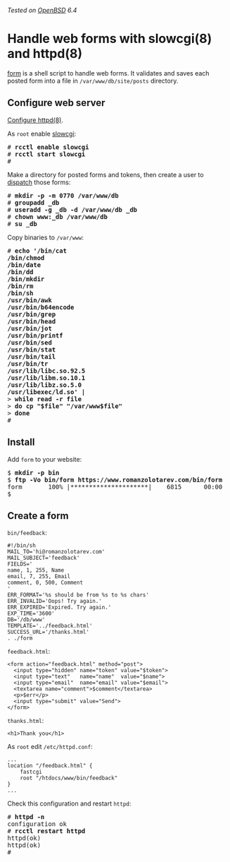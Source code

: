 _Tested on [OpenBSD](/openbsd/) 6.4_

# Handle web forms with slowcgi(8) and httpd(8)

[form](/bin/form) is a shell script to handle web forms. It validates
and saves each posted form into a file in `/var/www/db/site/posts` directory.

## Configure web server

[Configure httpd(8)](/openbsd/httpd.html).

As `root` enable [slowcgi](https://man.openbsd.org/slowcgi):

<pre>
# <b>rcctl enable slowcgi</b>
# <b>rcctl start slowcgi</b>
#
</pre>

Make a directory for posted forms and tokens, then create a user
to [dispatch](dispatch.html) those forms:

<pre>
# <b>mkdir -p -m 0770 /var/www/db</b>
# <b>groupadd _db</b>
# <b>useradd -g _db -d /var/www/db _db</b>
# <b>chown www:_db /var/www/db</b>
# <b>su _db</b>
</pre>

Copy binaries to `/var/www`:

<pre>
# <b>echo '/bin/cat
/bin/chmod
/bin/date
/bin/dd
/bin/mkdir
/bin/rm
/bin/sh
/usr/bin/awk
/usr/bin/b64encode
/usr/bin/grep
/usr/bin/head
/usr/bin/jot
/usr/bin/printf
/usr/bin/sed
/usr/bin/stat
/usr/bin/tail
/usr/bin/tr
/usr/lib/libc.so.92.5
/usr/lib/libm.so.10.1
/usr/lib/libz.so.5.0
/usr/libexec/ld.so' |</b>
> <b>while read -r file</b>
> <b>do cp "$file" "/var/www$file"</b>
> <b>done</b>
#
</pre>

## Install

Add `form` to your website:

<pre>
$ <b>mkdir -p bin</b>
$ <b>ftp -Vo bin/form https://www.romanzolotarev.com/bin/form</b>
form       100% |*********************|    6815      00:00
$
</pre>

## Create a form

`bin/feedback`:

	#!/bin/sh
	MAIL_TO='hi@romanzolotarev.com'
	MAIL_SUBJECT='feedback'
	FIELDS='
	name, 1, 255, Name
	email, 7, 255, Email
	comment, 0, 500, Comment
	'
	ERR_FORMAT='%s should be from %s to %s chars'
	ERR_INVALID='Oops! Try again.'
	ERR_EXPIRED='Expired. Try again.'
	EXP_TIME='3600'
	DB='/db/www'
	TEMPLATE='../feedback.html'
	SUCCESS_URL='/thanks.html'
	. ./form


`feedback.html`:

	<form action="feedback.html" method="post">
	  <input type="hidden" name="token" value="$token">
	  <input type="text"   name="name"  value="$name">
	  <input type="email"  name="email" value="$email">
	  <textarea name="comment">$comment</textarea>
	  <p>$err</p>
	  <input type="submit" value="Send">
	</form>

`thanks.html`:

	<h1>Thank you</h1>

As `root` edit `/etc/httpd.conf`:

	...
	location "/feedback.html" {
		fastcgi
		root "/htdocs/www/bin/feedback"
	}
	...

Check this configuration and restart `httpd`:

<pre>
# <b>httpd -n</b>
configuration ok
# <b>rcctl restart httpd</b>
httpd(ok)
httpd(ok)
#
</pre>

